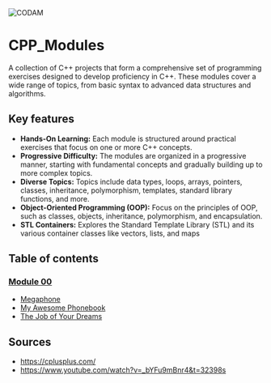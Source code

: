 <img src="https://i.imgur.com/HG66CCx.png?raw=true" alt="CODAM" style="max-width: 50%;">

# CPP_Modules
A collection of C++ projects that form a comprehensive set of programming exercises designed to develop proficiency in C++. 
These modules cover a wide range of topics, from basic syntax to advanced data structures and algorithms.
## Key features
- **Hands-On Learning:** Each module is structured around practical exercises that focus on one or more C++ concepts.
- **Progressive Difficulty:** The modules are organized in a progressive manner, starting with fundamental concepts and gradually building up to more complex topics.
- **Diverse Topics:** Topics include data types, loops, arrays, pointers, classes, inheritance, polymorphism, templates, standard library functions, and more.
- **Object-Oriented Programming (OOP):** Focus on the principles of OOP, such as classes, objects, inheritance, polymorphism, and encapsulation.
- **STL Containers:** Explores the Standard Template Library (STL) and its various container classes like vectors, lists, and maps
## Table of contents
### [Module 00](https://github.com/arommers/CPP_Modules/tree/master/00)
- [Megaphone](https://github.com/arommers/CPP_Modules/blob/master/00/ex00/README.md)
- [My Awesome Phonebook](https://github.com/arommers/CPP_Modules/tree/master/00/ex01)
- [The Job of Your Dreams](https://github.com/arommers/CPP_Modules/tree/master/00/ex02)
## Sources
- https://cplusplus.com/
- https://www.youtube.com/watch?v=_bYFu9mBnr4&t=32398s

